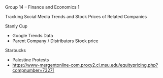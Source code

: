 Group 14 – Finance and Economics 1

Tracking Social Media Trends and Stock Prices of Related Companies

Stanly Cup

- Google Trends Data
- Parent Company / Distributors Stock price

Starbucks
- Palestine Protests
- https://www-mergentonline-com.proxy2.cl.msu.edu/equitypricing.php?compnumber=73271




